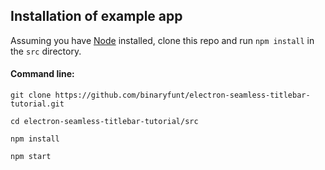 ## Installation of example app

Assuming you have [Node](https://nodejs.org/en/) installed, clone this repo and run `npm install` in the `src` directory.

#### Command line:

```
git clone https://github.com/binaryfunt/electron-seamless-titlebar-tutorial.git

cd electron-seamless-titlebar-tutorial/src

npm install

npm start
```
